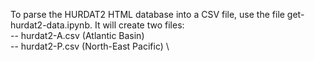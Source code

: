 To parse the HURDAT2 HTML database into a CSV file, use the file get-hurdat2-data.ipynb. It will create two files:\
-- hurdat2-A.csv (Atlantic Basin)      \
-- hurdat2-P.csv (North-East Pacific)  \
